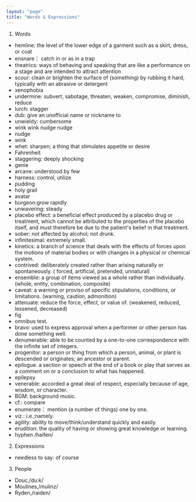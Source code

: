 ```yaml
---
layout: "page"
title: "Words & Expressions"
---
```

1. Words
- hemline: the level of the lower edge of a garment such as a skirt, dress, or coat    
- ensnare： catch in or as in a trap    
- theatrics: ways of behaving and speaking that are like a performance on a stage and are intended to attract attention    
- scour: clean or brighten the surface of (something) by rubbing it hard, typically with an abrasive or detergent    
- xenophobia    
- undermine: subvert, sabotage, threaten, weaken, compromise, diminish, reduce    
- lurch: stagger    
- dub: give an unofficial name or nickname to  
- unwieldy: cumbersome  
- wink wink nudge nudge  
- nudge  
- wink  
- whet: sharpen; a thing that stimulates appetite or desire  
- Fahrenheit
- staggering: deeply shocking 
- genie 
- arcane: understood by few  
- harness: control, utilize  
- pudding  
- holy grail  
- avatar  
- burgeon:grow rapidly
- unwavering: steady
- placebo effect: a beneficial effect produced by a placebo drug or treatment, which cannot be attributed to the properties of the placebo itself, and must therefore be due to the patient's belief in that treatment.
- sober: not affected by alcohol; not drunk.
- infinitesimal: extremely small.
- kinetics: a branch of science that deals with the effects of forces upon the motions of material bodies or with changes in a physical or chemical system.
- contrived: deliberately created rather than arising naturally or spontaneously. (	forced, artificial, pretended, unnatural)
- ensemble: a group of items viewed as a whole rather than individually.(whole, entity, combination, composite)
- caveat: a warning or proviso of specific stipulations, conditions, or limitations. (warning, caution, admonition)
- attenuate: reduce the force, effect, or value of. (weakened, reduced, lessened, decreased)
- fig
- omnibus test.
- bravo: used to express approval when a performer or other person has done something well.
- denumerable: able to be counted by a one-to-one correspondence with the infinite set of integers.
- progenitor: a person or thing from which a person, animal, or plant is descended or originates; an ancestor or parent.
- epilogue: a section or speech at the end of a book or play that serves as a comment on or a conclusion to what has happened.
- epilepsy
- venerable: accorded a great deal of respect, especially because of age, wisdom, or character.
- BGM: background music.
- cf.: compare
- enumerate： mention (a number of things) one by one.
- viz.: i.e.;namely.
- agility: ability to move/think/understand quickly and easily.
- erudition: the quality of having or showing great knowledge or learning.
- hyphen /haifen/

2. Expressions
- needless to say: of course

3. People
- Douc,/du:k/
- Moulines,/mulinz/
- Ryden,/raiden/


